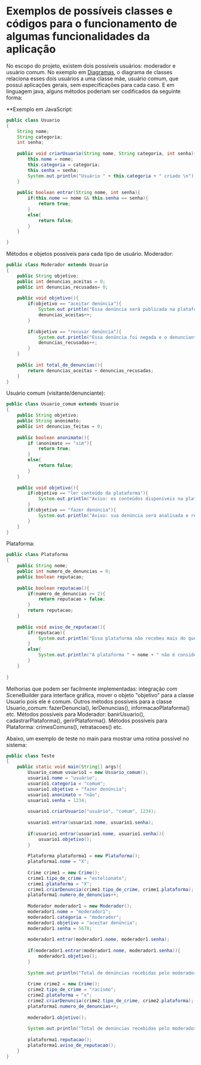 # Exemplos de possíveis classes e códigos para o funcionamento de algumas funcionalidades da aplicação

No escopo do projeto, existem dois possíveis usuários: moderador e usuário comum. No exemplo em [Diagramas](secao4etapa1.md), o diagrama de classes relaciona esses dois usuários a uma classe mãe, usuário comum, que possui aplicações gerais, sem especificações para cada caso. E em linguagem java, alguns métodos poderiam ser codificados da seguinte forma: 

**Exemplo em JavaScript:

```java
public class Usuario
{
    String nome;
    String categoria;
    int senha;
    
    public void criarUsuario(String nome, String categoria, int senha){
        this.nome = nome;
        this.categoria = categoria;
        this.senha = senha;
        System.out.println("Usuário " + this.categoria + " criado \n");
    }
    
    public boolean entrar(String nome, int senha){
        if(this.nome == nome && this.senha == senha){
            return true;
        }
        else{
            return false;
        }
    }

}
```

Métodos e objetos possíveis para cada tipo de usuário. Moderador:
```java
public class Moderador extends Usuario
{
    public String objetivo;
    public int denuncias_aceitas = 0;
    public int denuncias_recusadas= 0;
    
    public void objetivo(){
        if(objetivo == "aceitar denúncia"){
            System.out.println("Essa denúncia será publicada na plataforma e o denunciante informado \n");
            denuncias_aceitas++;
        }
        
        if(objetivo == "recusar denúncia"){
            System.out.println("Essa denúncia foi negada e o denunciante poderá fazer as mudanças solicitadas para o aceite \n");
            denuncias_recusadas++;
        }
    }
        
    public int total_de_denuncias(){
        return denuncias_aceitas + denuncias_recusadas;
    }
}
```
Usuário comum (visitante/denunciante):
```java
public class Usuario_comum extends Usuario
{
    public String objetivo;
    public String anonimato;
    public int denuncias_feitas = 0;
    
    public boolean anonimato(){
        if (anonimato == "sim"){
            return true;
        }
        else{
            return false;
        }
    }
    
    public void objetivo(){
        if(objetivo == "ler conteúdo da plataforma"){
            System.out.println("Aviso: os conteúdos disponíveis na plataforma podem ser sensíveis \n");
        }
        if(objetivo == "fazer denúncia"){
            System.out.println("Aviso: sua denúncia será analisada e recusada ou aceita por um moderador \n");
        }
    }
}
```
Plataforma:
```java
public class Plataforma
{
    public String nome;
    public int numero_de_denuncias = 0;
    public boolean reputacao;
    
    public boolean reputacao(){
        if(numero_de_denuncias >= 2){
            return reputacao = false;
        }
        return reputacao;
    }
    
    public void aviso_de_reputacao(){
        if(reputacao){
            System.out.println("Essa plataforma não recebeu mais do que 2 denúncias recentemente \n");    
        }
        else{
            System.out.println("A plataforma " + nome + " não é considerada um ambiente saudável por conta da quantidade de denúncias feitas \n");    
        }
    }
    
}
```

Melhorias que podem ser facilmente implementadas: integração com SceneBuilder para interface gráfica, mover o objeto "objetivo" para a classe Usuario pois ele é comum. Outros métodos possíveis para a classe Usuario_comum: fazerDenuncia(), lerDenuncias(), informacaoPlataforma() etc. Métodos possíveis para Moderador: banirUsuario(), cadastrarPlataforma(), gerirPlataforma(). Métodos possíveis para Plataforma: crimesComuns(), retratacoes() etc.

Abaixo, um exemplo de teste no main para mostrar uma rotina possível no sistema:

```java
public class Teste
{
    public static void main(String[] args){
        Usuario_comum usuario1 = new Usuario_comum();    
        usuario1.nome = "usuário";
        usuario1.categoria = "comum";
        usuario1.objetivo = "fazer denúncia";    
        usuario1.anonimato = "não";
        usuario1.senha = 1234;
        
        usuario1.criarUsuario("usuário", "comum", 1234);
        
        usuario1.entrar(usuario1.nome, usuario1.senha);
        
        if(usuario1.entrar(usuario1.nome, usuario1.senha)){
            usuario1.objetivo();
        } 
        
        Plataforma plataforma1 = new Plataforma();
        plataforma1.nome = "X";
        
        Crime crime1 = new Crime();
        crime1.tipo_de_crime = "estelionato";
        crime1.plataforma = "X";
        crime1.criarDenuncia(crime1.tipo_de_crime, crime1.plataforma);
        plataforma1.numero_de_denuncias++;
        
        Moderador moderador1 = new Moderador();    
        moderador1.nome = "moderador1";
        moderador1.categoria = "moderador";
        moderador1.objetivo = "aceitar denúncia";
        moderador1.senha = 5678;
        
        moderador1.entrar(moderador1.nome, moderador1.senha);
        
        if(moderador1.entrar(moderador1.nome, moderador1.senha)){
            moderador1.objetivo();
        } 
        
        System.out.println("Total de denúncias recebidas pelo moderador: " + moderador1.total_de_denuncias());
        
        Crime crime2 = new Crime();
        crime2.tipo_de_crime = "racismo";
        crime2.plataforma = "x";
        crime2.criarDenuncia(crime2.tipo_de_crime, crime2.plataforma);
        plataforma1.numero_de_denuncias++;
        
        moderador1.objetivo();
        
        System.out.println("Total de denúncias recebidas pelo moderador: "+ moderador1.total_de_denuncias());
        
        plataforma1.reputacao();
        plataforma1.aviso_de_reputacao();
    }
} 

```
